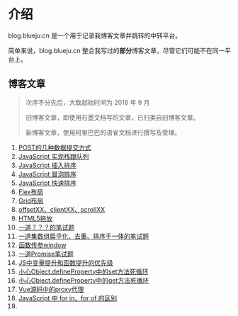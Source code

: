 # 介绍

blog.blueju.cn 是一个用于记录我博客文章并跳转的中转平台。

简单来说，blog.blueju.cn 整合我写过的**部分**博客文章，尽管它们可能不在同一平台上。

## 博客文章

> 次序不分先后，大致起始时间为 2018 年 9 月
>
> 
>
> 旧博客文章，即使用石墨文档写的文章，已归类自旧博客文章。
>
> 
>
> 新博客文章，使用阿里巴巴的语雀文档进行撰写及管理。

1. [POST的几种数据提交方式](https://www.yuque.com/docs/share/097af11c-5872-4774-b6a8-087b60d84bc6)
2. [JavaScript 实现栈跟队列](https://www.yuque.com/docs/share/0a86d93c-3d79-4667-ac07-38d201cb0d61)
3. [JavaScript 插入排序](https://www.yuque.com/docs/share/02a2bd6f-7b77-4404-bee6-5ff55b42f9d9)
4. [JavaScript 冒泡排序](https://www.yuque.com/docs/share/e64885f6-344d-49b1-a4f5-56955decabeb)
5. [JavaScript 快速排序](https://www.yuque.com/docs/share/36f87fee-8fe6-4fd3-941e-5dfd91bdbd07)
6. [Flex布局](https://www.yuque.com/docs/share/b0b288ba-7175-4119-aacc-1ee247216742)
7. [Grid布局](https://www.yuque.com/docs/share/b0b288ba-7175-4119-aacc-1ee247216742)
8. [offsetXX、clientXX、scrollXX](https://www.yuque.com/docs/share/35c5709a-c119-43cc-a9aa-eec245ec9db5)
9. [HTML5拖放](https://www.yuque.com/docs/share/13e1c2da-b902-4a34-80cb-1c799b37f72b)
10. [一道？？？的笔试题](https://www.yuque.com/docs/share/d2f2f025-09ed-4094-b54b-017059217d72)
11. [一道集数组扁平化、去重、排序于一体的笔试题](https://www.yuque.com/docs/share/66a97bf3-98db-42b0-b708-8945f1f98b19)
12. [函数传参window](https://www.yuque.com/docs/share/e25ea536-0fad-4b37-af90-5aa993529b1c)
13. [一道Promise笔试题](https://www.yuque.com/docs/share/0b659873-68db-4566-a10e-44929dc22e95)
14. [JS中变量提升和函数提升的优先级](https://www.yuque.com/docs/share/cffd3bfd-faa8-486f-a9b7-d2ec7b4deacf)
15. [小心Object.defineProperty中的set方法死循环](https://www.yuque.com/docs/share/a8ff169f-0acd-4fa6-86a6-7d1829f88689)
16. [小心Object.defineProperty中的get方法死循环](https://www.yuque.com/docs/share/46cf1deb-ba89-4c1e-b666-877cb217f108)
17. [Vue源码中的proxy代理](https://www.yuque.com/docs/share/dcd7d8db-d0d2-4d84-9c87-6de306733dfc)
18. [JavaScript 中 for in、for of 的区别](https://www.yuque.com/docs/share/931ce575-8b87-4abc-972a-869526fc2ed9)
19. 

